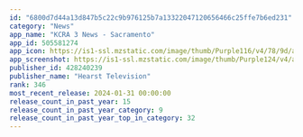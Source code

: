 ```yaml
---
id: "6800d7d44a13d847b5c22c9b976125b7a13322047120656466c25ffe7b6ed231"
category: "News"
app_name: "KCRA 3 News - Sacramento"
app_id: 505581274
app_icon: https://is1-ssl.mzstatic.com/image/thumb/Purple116/v4/78/9d/af/789dafa2-c503-10b3-6dd7-279cb790a21b/AppIcon-0-0-1x_U007emarketing-0-7-0-85-220.png/1024x1024bb.png
app_screenshot: https://is1-ssl.mzstatic.com/image/thumb/Purple124/v4/a5/40/d2/a540d2d3-d7a4-3d40-6111-52810a4e77f5/e0926a11-4622-41e3-a8d8-6b7c87d9f1f0_Frame_1-_6.5in.jpg/1284x2778bb.png
publisher_id: 428240239
publisher_name: "Hearst Television"
rank: 346
most_recent_release: 2024-01-31 00:00:00
release_count_in_past_year: 15
release_count_in_past_year_category: 9
release_count_in_past_year_top_in_category: 32
---
```

